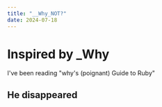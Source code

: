 ```yaml
---
title: "__Why_NOT?"
date: 2024-07-18
---
```


# Inspired by _Why

I've been reading "why's (poignant) Guide to Ruby"

## He disappeared
